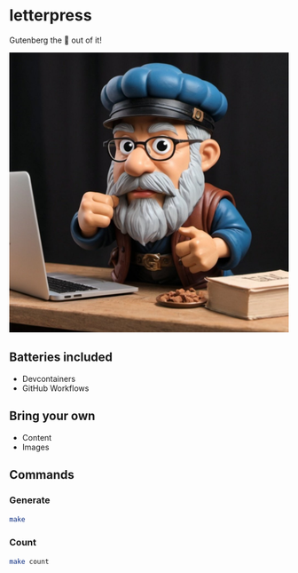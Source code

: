 # letterpress

Gutenberg the 💩 out of it!

<img src="figures/gutenberg.jpg" width=530>

## Batteries included

- Devcontainers
- GitHub Workflows

## Bring your own

- Content
- Images

## Commands

### Generate

```bash
make
```

### Count

```bash
make count
```
